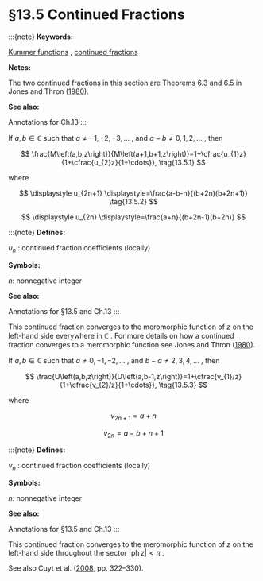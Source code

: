 # §13.5 Continued Fractions

:::{note}
**Keywords:**

[Kummer functions](http://dlmf.nist.gov/search/search?q=Kummer%20functions) , [continued fractions](http://dlmf.nist.gov/search/search?q=continued%20fractions)

**Notes:**

The two continued fractions in this section are Theorems 6.3 and 6.5 in Jones and Thron ([1980](./bib/J.html#bib1182 "Continued Fractions: Analytic Theory and Applications")).

**See also:**

Annotations for Ch.13
:::

If $a,b\in\mathbb{C}$ such that $a\neq-1,-2,-3,\dots$ , and $a-b\neq 0,1,2,\dots$ , then


<a id="E1"></a>
$$
\frac{M\left(a,b,z\right)}{M\left(a+1,b+1,z\right)}=1+\cfrac{u_{1}z}{1+\cfrac{u_{2}z}{1+\cdots}}, \tag{13.5.1}
$$

where

<a id="E2"></a>

<a id="Ex1"></a>
$$
\displaystyle u_{2n+1} \displaystyle=\frac{a-b-n}{(b+2n)(b+2n+1)} \tag{13.5.2}
$$

<a id="Ex2"></a>
$$
\displaystyle u_{2n} \displaystyle=\frac{a+n}{(b+2n-1)(b+2n)}
$$

:::{note}
**Defines:**

$u_{n}$ : continued fraction coefficients (locally)

**Symbols:**

$n$: nonnegative integer

**See also:**

Annotations for §13.5 and Ch.13
:::

This continued fraction converges to the meromorphic function of $z$ on the left-hand side everywhere in $\mathbb{C}$ . For more details on how a continued fraction converges to a meromorphic function see Jones and Thron ([1980](./bib/J.html#bib1182 "Continued Fractions: Analytic Theory and Applications")).

If $a,b\in\mathbb{C}$ such that $a\neq 0,-1,-2,\dots$ , and $b-a\neq 2,3,4,\dots$ , then


<a id="E3"></a>
$$
\frac{U\left(a,b,z\right)}{U\left(a,b-1,z\right)}=1+\cfrac{v_{1}/z}{1+\cfrac{v_{2}/z}{1+\cdots}}, \tag{13.5.3}
$$

where

<a id="E4"></a>

<a id="Ex3"></a>
$$
\displaystyle v_{2n+1} \displaystyle=a+n \tag{13.5.4}
$$

<a id="Ex4"></a>
$$
\displaystyle v_{2n} \displaystyle=a-b+n+1
$$

:::{note}
**Defines:**

$v_{n}$ : continued fraction coefficients (locally)

**Symbols:**

$n$: nonnegative integer

**See also:**

Annotations for §13.5 and Ch.13
:::

This continued fraction converges to the meromorphic function of $z$ on the left-hand side throughout the sector $|\operatorname{ph}{z}|<\pi$ .

See also Cuyt et al. ([2008](./bib/C.html#bib608 "Handbook of Continued Fractions for Special Functions"), pp. 322–330).

